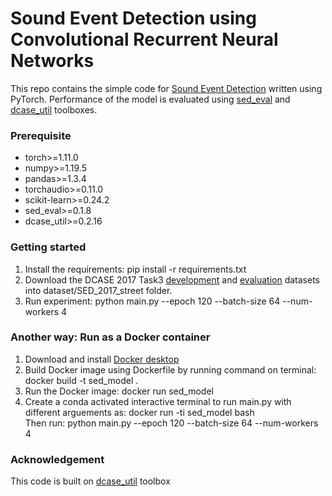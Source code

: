 # **Sound Event Detection using Convolutional Recurrent Neural Networks**

This repo contains the simple code for [Sound Event Detection](https://dcase.community/challenge2017/task-sound-event-detection-in-real-life-audio) written using PyTorch. Performance of the model is evaluated using [sed_eval](https://tut-arg.github.io/sed_eval/) and [dcase_util](https://github.com/DCASE-REPO/dcase_util) toolboxes.

### Prerequisite

* torch>=1.11.0
* numpy>=1.19.5
* pandas>=1.3.4
* torchaudio>=0.11.0
* scikit-learn>=0.24.2
* sed_eval>=0.1.8
* dcase_util>=0.2.16
### Getting started

1. Install the requirements: pip install -r requirements.txt
2. Download the DCASE 2017 Task3 [development](https://zenodo.org/records/814831) and [evaluation](https://zenodo.org/records/1040179) datasets into  dataset/SED_2017_street folder.
3. Run experiment: python main.py --epoch 120 --batch-size 64 --num-workers 4

### Another way: Run as a Docker container

1. Download and install [Docker desktop](https://www.docker.com/products/docker-desktop/)
2. Build Docker image using Dockerfile by running command on terminal: docker build -t sed_model .
3. Run the Docker image:  docker run sed_model
4. Create a conda activated interactive terminal to run main.py with different arguements as: docker run -ti sed_model bash \
   Then run: python main.py --epoch 120 --batch-size 64 --num-workers 4
### Acknowledgement 

This code is built on [dcase_util](https://github.com/DCASE-REPO/dcase_util) toolbox

